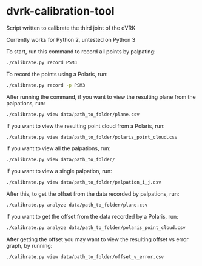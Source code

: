 # dvrk-calibration-tool

Script written to calibrate the third joint of the dVRK

Currently works for Python 2, untested on Python 3

To start, run this command to record all points by palpating:
```bash
./calibrate.py record PSM3
```

To record the points using a Polaris, run:
```bash
./calibrate.py record -p PSM3
```

After running the command, if you want to view the resulting plane from the palpations, run:
```bash
./calibrate.py view data/path_to_folder/plane.csv
```

If you want to view the resulting point cloud from a Polaris, run:
```bash
./calibrate.py view data/path_to_folder/polaris_point_cloud.csv
```

If you want to view all the palpations, run:
```bash
./calibrate.py view data/path_to_folder/
```
If you want to view a single palpation, run:
```bash
./calibrate.py view data/path_to_folder/palpation_i_j.csv
```

After this, to get the offset from the data recorded by palpations, run:
```bash
./calibrate.py analyze data/path_to_folder/plane.csv
```

If you want to get the offset from the data recorded by a Polaris, run:
```bash
./calibrate.py analyze data/path_to_folder/polaris_point_cloud.csv
```

After getting the offset you may want to view the resulting offset vs error graph, by running:
```bash
./calibrate.py view data/path_to_folder/offset_v_error.csv
```
